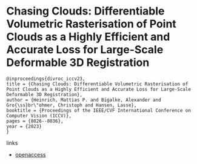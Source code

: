 # Chasing Clouds: Differentiable Volumetric Rasterisation of Point Clouds as a Highly Efficient and Accurate Loss for Large-Scale Deformable 3D Registration

```
@inproceedings{divroc_iccv23,
title = {Chasing Clouds: Differentiable Volumetric Rasterisation of Point Clouds as a Highly Efficient and Accurate Loss for Large-Scale Deformable 3D Registration},
author = {Heinrich, Mattias P. and Bigalke, Alexander and Gro{\ss}br\"ohmer, Christoph and Hansen, Lasse},
booktitle = {Proceedings of the IEEE/CVF International Conference on Computer Vision (ICCV)},
pages = {8026--8036},
year = {2023}
}
```

links
- [openaccess](http://openaccess.thecvf.com//content/ICCV2023/html/Heinrich_Chasing_Clouds_Differentiable_Volumetric_Rasterisation_of_Point_Clouds_as_a_ICCV_2023_paper.html)

